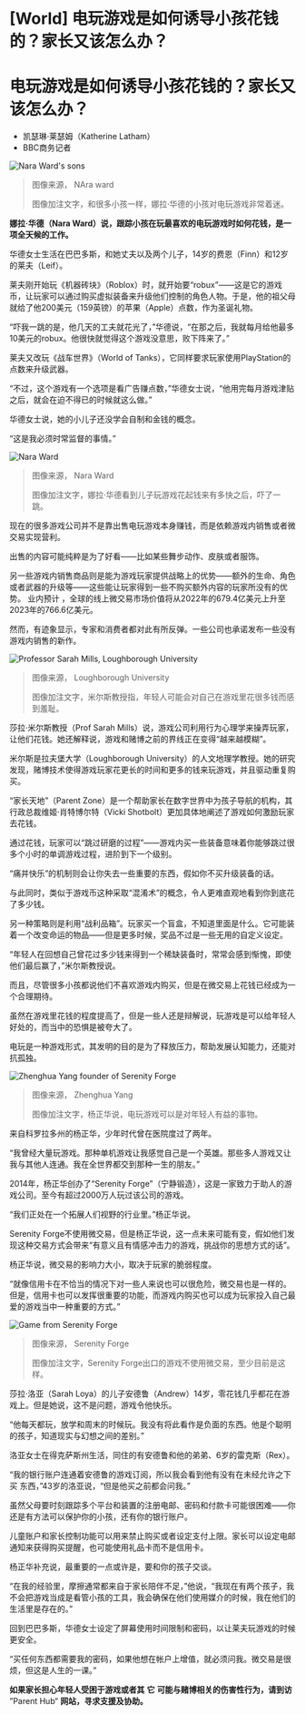 # [World] 电玩游戏是如何诱导小孩花钱的？家长又该怎么办？

#  电玩游戏是如何诱导小孩花钱的？家长又该怎么办？

  * 凯瑟琳·莱瑟姆（Katherine Latham） 
  * BBC商务记者 


![Nara Ward's sons](_129605885_creditnaraward.jpg)

> 图像来源，  NAra ward
>
> 图像加注文字，和很多小孩一样，娜拉·华德的小孩对电玩游戏非常着迷。

**娜拉·华德（Nara Ward）说，跟踪小孩在玩最喜欢的电玩游戏时如何花钱，是一项全天候的工作。**

华德女士生活在巴巴多斯，和她丈夫以及两个儿子，14岁的费恩（Finn）和12岁的莱夫（Leif）。

莱夫刚开始玩《机器砖块》（Roblox）时，就开始要“robux”——这是它的游戏币，让玩家可以通过购买虚拟装备来升级他们控制的角色人物。于是，他的祖父母就给了他200美元（159英镑）的苹果（Apple）点数，作为圣诞礼物。

“吓我一跳的是，他几天的工夫就花光了，”华德说，“在那之后，我就每月给他最多10美元的robux。他很快就觉得这个游戏没意思，败下阵来了。”

莱夫又改玩《战车世界》（World of Tanks），它同样要求玩家使用PlayStation的点数来升级武器。

“不过，这个游戏有一个选项是看广告赚点数，”华德女士说，“他用完每月游戏津贴之后，就会在迫不得已的时候就这么做。”

华德女士说，她的小儿子还没学会自制和金钱的概念。

“这是我必须时常监督的事情。”

![Nara Ward](_129730734_ac7fbc39-7c6e-4b4e-bc84-e74fb5b92a28.jpg)

> 图像来源，  Nara Ward
>
> 图像加注文字，娜拉·华德看到儿子玩游戏花起钱来有多快之后，吓了一跳。

现在的很多游戏公司并不是靠出售电玩游戏本身赚钱，而是依赖游戏内销售或者微交易实现营利。

出售的内容可能纯粹是为了好看——比如某些舞步动作、皮肤或者服饰。

另一些游戏内销售商品则是能为游戏玩家提供战略上的优势——额外的生命、角色或者武器的升级等——这些能让玩家得到一些不购买额外内容的玩家所没有的优势。
 业内预计  ，全球的线上微交易市场价值将从2022年的679.4亿美元上升至2023年的766.6亿美元。

然而，有迹象显示，专家和消费者都对此有所反弹。一些公司也承诺发布一些没有游戏内销售的新作。

![Professor Sarah Mills, Loughborough University](_129504963_sarah-mills-headshot-creditloughboroughuniversity.jpg)

> 图像来源，  Loughborough University
>
> 图像加注文字，米尔斯教授指，年轻人可能会对自己在游戏里花很多钱而感到羞耻。

莎拉·米尔斯教授（Prof Sarah Mills）说，游戏公司利用行为心理学来操弄玩家，让他们花钱。她还解释说，游戏和赌博之前的界线正在变得“越来越模糊”。

米尔斯是拉夫堡大学（Loughborough University）的人文地理学教授。她的研究发现，赌博技术使得游戏玩家花更长的时间和更多的钱来玩游戏，并且驱动重复购买。

“家长天地”（Parent Zone）是一个帮助家长在数字世界中为孩子导航的机构，其行政总裁维姬·肖特博尔特（Vicki Shotbolt）更加具体地阐述了游戏如何激励玩家去花钱。

通过花钱，玩家可以“跳过研磨的过程”——游戏内买一些装备意味着你能够跳过很多个小时的单调游戏过程，进阶到下一个级别。

“痛并快乐”的机制则会让你失去一些重要的东西，假如你不买升级装备的话。

与此同时，类似于游戏币这种采取“混淆术”的概念，令人更难直观地看到你到底花了多少钱。

另一种策略则是利用“战利品箱”。玩家买一个盲盒，不知道里面是什么。它可能装着一个改变命运的物品——但是更多时候，奖品不过是一些无用的自定义设定。

“年轻人在回想自己曾花过多少钱来得到一个稀缺装备时，常常会感到惭愧，即使他们最后赢了，”米尔斯教授说。

而且，尽管很多小孩都说他们不喜欢游戏内购买，但是在微交易上花钱已经成为一个合理期待。

虽然在游戏里花钱的程度提高了，但是一些人还是辩解说，玩游戏是可以给年轻人好处的，而当中的恐惧是被夸大了。

电玩是一种游戏形式，其发明的目的是为了释放压力，帮助发展认知能力，还能对抗孤独。

![Zhenghua Yang founder of Serenity Forge](_129504965_zhenghuayang-checkingheownscopyright-forbes30u30full.jpg)

> 图像来源，  Zhenghua Yang
>
> 图像加注文字，杨正华说，电玩游戏可以是对年轻人有益的事物。

来自科罗拉多州的杨正华，少年时代曾在医院度过了两年。

“我曾经大量玩游戏。那种单机游戏让我感觉自己是一个英雄。那些多人游戏又让我与其他人连通。我在全世界都交到那种一生的朋友。”

2014年，杨正华创办了“Serenity Forge”（宁静锻造），这是一家致力于助人的游戏公司。至今有超过2000万人玩过该公司的游戏。

“我们正处在一个拓展人们视野的行业里。”杨正华说。

Serenity Forge不使用微交易，但是杨正华说，这一点未来可能有变，假如他们发现这种交易方式会带来“有意义且有情感冲击力的游戏，挑战你的思想方式的话”。

杨正华说，微交易的影响力大小，取决于玩家的脆弱程度。

“就像信用卡在不恰当的情况下对一些人来说也可以很危险，微交易也是一样的。但是，信用卡也可以发挥很重要的功能，而游戏内购买也可以成为玩家投入自己最爱的游戏当中一种重要的方式。”

![Game from Serenity Forge](_129504969_creditserenityforge-dokidokiliteratureclubplus_screenshot.jpg)

> 图像来源，  Serenity Forge
>
> 图像加注文字，Serenity Forge出口的游戏不使用微交易，至少目前是这样。

莎拉·洛亚（Sarah Loya）的儿子安德鲁（Andrew）14岁，零花钱几乎都花在游戏上。但是她说，这不是问题，游戏令他快乐。

“他每天都玩，放学和周末的时候玩。我没有将此看作是负面的东西。他是个聪明的孩子，知道现实与幻想之间的差别。”

洛亚女士在得克萨斯州生活，同住的有安德鲁和他的弟弟、6岁的雷克斯（Rex）。

“我的银行账户连通着安德鲁的游戏订阅，所以我会看到他有没有在未经允许之下买 东西，”43岁的洛亚说，“但是他买之前都会问我。”

虽然父母要时刻跟踪多个平台和装置的注册电邮、密码和付款卡可能很困难——你还是有方法可以保护你的小孩，还有你的银行账户。

儿童账户和家长控制功能可以用来禁止购买或者设定支付上限。家长可以设定电邮通知来获得购买提醒，也可能使用礼品卡而不是信用卡。

杨正华补充说，最重要的一点或许是，要和你的孩子交谈。

“在我的经验里，摩擦通常都来自于家长陪伴不足，”他说，“我现在有两个孩子，我不会把游戏当成是看管小孩的工具，我会确保在他们使用媒介的时候，我在他们的生活里是存在的。”

回到巴巴多斯，华德女士设定了屏幕使用时间限制和密码，以让莱夫玩游戏的时候更安全。

“买任何东西都需要我的密码，如果他想在帐户上增值，就必须问我。微交易是很烦，但这是人生的一课。”

**如果家长担心年轻人受困于游戏或者其** **它** **可能与赌博相关的伤害性行为，请到访** ”Parent Hub“  **网站，寻求支援及协助。**


